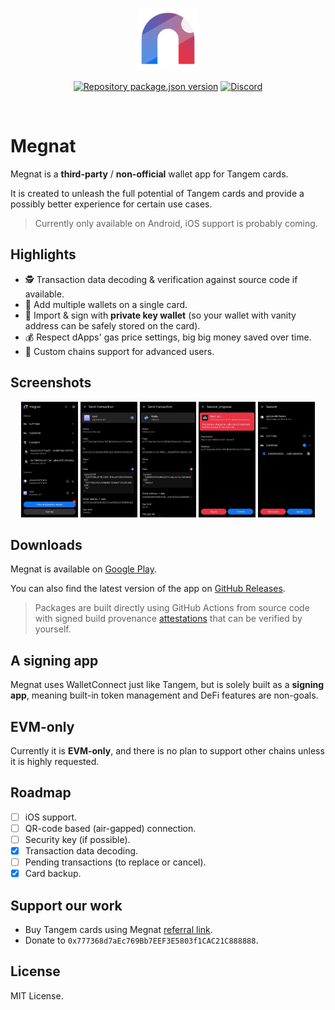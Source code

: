 <p align="center">
  <a href="https://megnat.app"><img src="src/assets/images/compact-icon.png" alt="Megnat" width="100" /></a>
</p>
<p align="center">
  <a href="https://github.com/vilicvane/megnat/blob/master/package.json"><img src="https://img.shields.io/github/package-json/v/vilicvane/megnat?color=%230969da&label=repo&style=flat-square" alt="Repository package.json version" /></a>
  <a href="https://discord.gg/mEFzC6JRNg"><img src="https://img.shields.io/badge/chat-discord-5662f6?style=flat-square" alt="Discord" /></a>
</p>
<br />

# Megnat

Megnat is a **third-party** / **non-official** wallet app for Tangem cards.

It is created to unleash the full potential of Tangem cards and provide a possibly better experience for certain use cases.

> Currently only available on Android, iOS support is probably coming.

## Highlights

- 🕵️ Transaction data decoding & verification against source code if available.
- 📑 Add multiple wallets on a single card.
- 🔑 Import & sign with **private key wallet** (so your wallet with vanity address can be safely stored on the card).
- 💰 Respect dApps' gas price settings, big big money saved over time.
- 🔌 Custom chains support for advanced users.

## Screenshots

<p align="center">
  <img src="./res/screenshots/wallets.png" width="18%" alt="wallets" />
  <img src="./res/screenshots/transaction-data-verified.png" width="18%" alt="transaction-data-verified" />
  <img src="./res/screenshots/transaction-data-unverified.png" width="18%" alt="transaction-data-unverified" />
  <img src="./res/screenshots/malicious-app.png" width="18%" alt="malicious-app" />
  <img src="./res/screenshots/session.png" width="18%" alt="session" />
</p>

## Downloads

Megnat is available on [Google Play](https://play.google.com/store/apps/details?id=com.megnat).

You can also find the latest version of the app on [GitHub Releases](https://github.com/vilicvane/megnat/releases/latest).

> Packages are built directly using GitHub Actions from source code with signed build provenance [attestations](https://github.com/vilicvane/megnat/attestations) that can be verified by yourself.

## A signing app

Megnat uses WalletConnect just like Tangem, but is solely built as a **signing app**, meaning built-in token management and DeFi features are non-goals.

## EVM-only

Currently it is **EVM-only**, and there is no plan to support other chains unless it is highly requested.

## Roadmap

- [ ] iOS support.
- [ ] QR-code based (air-gapped) connection.
- [ ] Security key (if possible).
- [x] Transaction data decoding.
- [ ] Pending transactions (to replace or cancel).
- [x] Card backup.

## Support our work

- Buy Tangem cards using Megnat [referral link](https://megnat.app/tangem).
- Donate to `0x777368d7aEc769Bb7EEF3E5803f1CAC21C888888`.

## License

MIT License.
